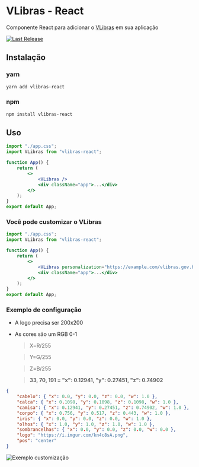 # VLibras - React

Componente React para adicionar o [VLibras](https://www.gov.br/governodigital/pt-br/vlibras/) em sua aplicação

[![Last Release](https://img.shields.io/npm/v/vlibras-react.svg)](https://npm.im/vlibras-react)

## Instalação

### yarn

```sh
yarn add vlibras-react
```

### npm

```sh
npm install vlibras-react
```

## Uso

```jsx
import "./app.css";
import VLibras from "vlibras-react";

function App() {
    return (
        <>
            <VLibras />
            <div className="app">...</div>
        </>
    );
}
export default App;
```

### Você pode customizar o VLibras

```jsx
import "./app.css";
import VLibras from "vlibras-react";

function App() {
    return (
        <>
            <VLibras personalization="https://example.com/vlibras.gov.br.json" opacity={0.5} />
            <div className="app">...</div>
        </>
    );
}
export default App;
```

### Exemplo de configuração

- A logo precisa ser 200x200
- As cores são um RGB 0-1
  > X=R/255

  > Y=G/255

  > Z=B/255

  > **33, 70, 191 = "x": 0.12941, "y": 0.27451, "z": 0.74902**

```json
{
    "cabelo": { "x": 0.0, "y": 0.0, "z": 0.0, "w": 1.0 },
    "calca": { "x": 0.1098, "y": 0.1098, "z": 0.1098, "w": 1.0 },
    "camisa": { "x": 0.12941, "y": 0.27451, "z": 0.74902, "w": 1.0 },
    "corpo": { "x": 0.756, "y": 0.517, "z": 0.443, "w": 1.0 },
    "iris": { "x": 0.0, "y": 0.0, "z": 0.0, "w": 1.0 },
    "olhos": { "x": 1.0, "y": 1.0, "z": 1.0, "w": 1.0 },
    "sombrancelhas": { "x": 0.0, "y": 0.0, "z": 0.0, "w": 0.0 },
    "logo": "https://i.imgur.com/kn4c8sA.png",
    "pos": "center"
}
```
![Exemplo customização](https://i.imgur.com/L68Fe8q.png)